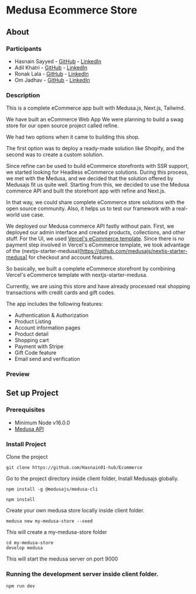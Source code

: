 # Medusa Ecommerce Store


<!-- ![Screenshot](./preview.gif) -->


## About

### Participants

* Hasnain Sayyed - [GitHub](https://github.com/refinedev/refine) - [LinkedIn](https://twitter.com/refine_dev)
* Adil Khatri  -  [GitHub](https://github.com/adil-khatri) - [LinkedIn](https://twitter.com/refine_dev)
* Ronak Lala  -  [GitHub](https://github.com/adil-khatri) - [LinkedIn](https://twitter.com/refine_dev)
* Om Jadhav  -  [GitHub](https://github.com/omjadhav3714) - [LinkedIn](https://www.linkedin.com/in/om-jadhav-494553209/)


### Description

This is a complete eCommerce app built with Medusa.js, Next.js, Tailwind.

We have built an eCommerce Web App 
We were planning to build a swag store for our open source project called refine.

We had two options when it came to building this shop.

The first option was to deploy a ready-made solution like Shopify, and the second was to create a custom solution.

Since refine can be used to build eCommerce storefronts with SSR support, we started looking for Headless eCommerce solutions.
During this process, we met with the Medusa, and we decided that the solution offered by Medusajs fit us quite well. 
Starting from this, we decided to use the Medusa commerce API and built the storefront app with refine and Next.js. 
 
In that way, we could share complete eCommerce store solutions with the open source community. Also, it helps us to test our framework with a real-world use case.

We deployed our Medusa commerce API fastly without pain. First, we deployed our admin interface and created products, collections, and other stuff. 
For the UI, we used [Vercel's eCommerce template](https://demo.vercel.store/). Since there is no payment step involved in Vercel's eCommerce template, we took advantage of the (nextjs-starter-medusa)[https://github.com/medusajs/nextjs-starter-medusa] for checkout and account features.

So basically, we built a complete eCommerce storefront by combining Vercel's eCommerce template with nextjs-starter-medusa.

Currently, we are using this store and have already processed real shopping transactions with credit cards and gift codes. 

 The app includes the following features:
- Authentication & Authorization
- Product Listing
- Account information pages
- Product detail
- Shopping cart
- Payment with Stripe
- Gift Code feature
- Email send and verification

### Preview


<!-- ![App preview](https://refine-store.fra1.cdn.digitaloceanspaces.com/video/refine-store-demo.gif)                                                                -->
   
                                                                              
                                                                   
## Set up Project   
### Prerequisites

- Minimum Node v16.0.0 
- [Medusa API](https://docs.medusajs.com/quickstart/quick-start)

### Install Project

Clone the project

```
git clone https://github.com/Hasnain01-hub/Ecommerce
```

Go to the project directory inside client folder, Install Medusajs globally.

```
npm install -g @medusajs/medusa-cli
```
```
npm install
```

Create your own medusa store locally inside client folder.

```
medusa new my-medusa-store --seed
```
This will create a my-medusa-store folder

```
cd my-medusa-store
develop medusa
```
This will start the medusa server on port 9000

### Running the development server inside client folder.

```bash
npm run dev
```

